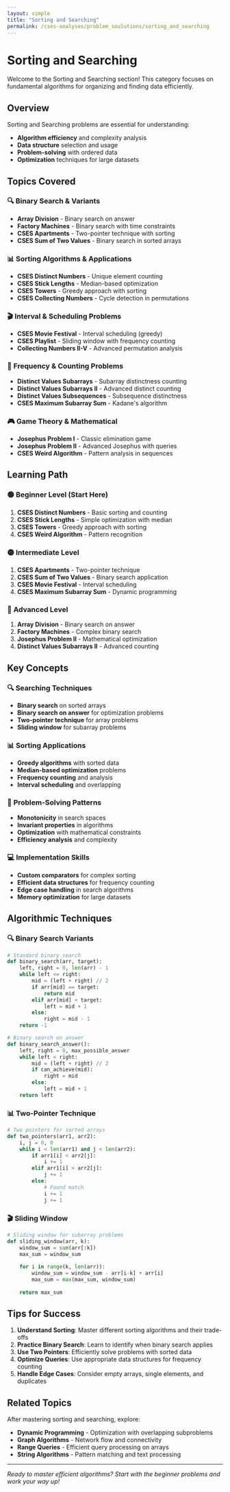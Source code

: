 ```yaml
---
layout: simple
title: "Sorting and Searching"
permalink: /cses-analyses/problem_soulutions/sorting_and_searching
---
```


# Sorting and Searching

Welcome to the Sorting and Searching section! This category focuses on fundamental algorithms for organizing and finding data efficiently.

## Overview

Sorting and Searching problems are essential for understanding:
- **Algorithm efficiency** and complexity analysis
- **Data structure** selection and usage
- **Problem-solving** with ordered data
- **Optimization** techniques for large datasets

## Topics Covered

### 🔍 **Binary Search & Variants**
- **Array Division** - Binary search on answer
- **Factory Machines** - Binary search with time constraints
- **CSES Apartments** - Two-pointer technique with sorting
- **CSES Sum of Two Values** - Binary search in sorted arrays

### 📊 **Sorting Algorithms & Applications**
- **CSES Distinct Numbers** - Unique element counting
- **CSES Stick Lengths** - Median-based optimization
- **CSES Towers** - Greedy approach with sorting
- **CSES Collecting Numbers** - Cycle detection in permutations

### 🎬 **Interval & Scheduling Problems**
- **CSES Movie Festival** - Interval scheduling (greedy)
- **CSES Playlist** - Sliding window with frequency counting
- **Collecting Numbers II-V** - Advanced permutation analysis

### 🔢 **Frequency & Counting Problems**
- **Distinct Values Subarrays** - Subarray distinctness counting
- **Distinct Values Subarrays II** - Advanced distinct counting
- **Distinct Values Subsequences** - Subsequence distinctness
- **CSES Maximum Subarray Sum** - Kadane's algorithm

### 🎮 **Game Theory & Mathematical**
- **Josephus Problem I** - Classic elimination game
- **Josephus Problem II** - Advanced Josephus with queries
- **CSES Weird Algorithm** - Pattern analysis in sequences

## Learning Path

### 🟢 **Beginner Level** (Start Here)
1. **CSES Distinct Numbers** - Basic sorting and counting
2. **CSES Stick Lengths** - Simple optimization with median
3. **CSES Towers** - Greedy approach with sorting
4. **CSES Weird Algorithm** - Pattern recognition

### 🟡 **Intermediate Level**
1. **CSES Apartments** - Two-pointer technique
2. **CSES Sum of Two Values** - Binary search application
3. **CSES Movie Festival** - Interval scheduling
4. **CSES Maximum Subarray Sum** - Dynamic programming

### 🔴 **Advanced Level**
1. **Array Division** - Binary search on answer
2. **Factory Machines** - Complex binary search
3. **Josephus Problem II** - Mathematical optimization
4. **Distinct Values Subarrays II** - Advanced counting

## Key Concepts

### 🔍 **Searching Techniques**
- **Binary search** on sorted arrays
- **Binary search on answer** for optimization problems
- **Two-pointer technique** for array problems
- **Sliding window** for subarray problems

### 📊 **Sorting Applications**
- **Greedy algorithms** with sorted data
- **Median-based optimization** problems
- **Frequency counting** and analysis
- **Interval scheduling** and overlapping

### 🎯 **Problem-Solving Patterns**
- **Monotonicity** in search spaces
- **Invariant properties** in algorithms
- **Optimization** with mathematical constraints
- **Efficiency analysis** and complexity

### 💻 **Implementation Skills**
- **Custom comparators** for complex sorting
- **Efficient data structures** for frequency counting
- **Edge case handling** in search algorithms
- **Memory optimization** for large datasets

## Algorithmic Techniques

### 🔍 **Binary Search Variants**
```python
# Standard binary search
def binary_search(arr, target):
    left, right = 0, len(arr) - 1
    while left <= right:
        mid = (left + right) // 2
        if arr[mid] == target:
            return mid
        elif arr[mid] < target:
            left = mid + 1
        else:
            right = mid - 1
    return -1

# Binary search on answer
def binary_search_answer():
    left, right = 0, max_possible_answer
    while left < right:
        mid = (left + right) // 2
        if can_achieve(mid):
            right = mid
        else:
            left = mid + 1
    return left
```

### 📊 **Two-Pointer Technique**
```python
# Two pointers for sorted arrays
def two_pointers(arr1, arr2):
    i, j = 0, 0
    while i < len(arr1) and j < len(arr2):
        if arr1[i] < arr2[j]:
            i += 1
        elif arr1[i] > arr2[j]:
            j += 1
        else:
            # Found match
            i += 1
            j += 1
```

### 🎬 **Sliding Window**
```python
# Sliding window for subarray problems
def sliding_window(arr, k):
    window_sum = sum(arr[:k])
    max_sum = window_sum
    
    for i in range(k, len(arr)):
        window_sum = window_sum - arr[i-k] + arr[i]
        max_sum = max(max_sum, window_sum)
    
    return max_sum
```

## Tips for Success

1. **Understand Sorting**: Master different sorting algorithms and their trade-offs
2. **Practice Binary Search**: Learn to identify when binary search applies
3. **Use Two Pointers**: Efficiently solve problems with sorted data
4. **Optimize Queries**: Use appropriate data structures for frequency counting
5. **Handle Edge Cases**: Consider empty arrays, single elements, and duplicates

## Related Topics

After mastering sorting and searching, explore:
- **Dynamic Programming** - Optimization with overlapping subproblems
- **Graph Algorithms** - Network flow and connectivity
- **Range Queries** - Efficient query processing on arrays
- **String Algorithms** - Pattern matching and text processing

---

*Ready to master efficient algorithms? Start with the beginner problems and work your way up!* 